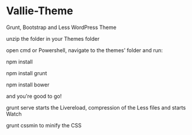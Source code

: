 # Vallie-Theme
Grunt, Bootstrap and Less WordPress Theme

unzip the folder in your Themes folder

open cmd or Powershell, navigate to the themes' folder and run:

npm install

npm install grunt

npm install bower

and you're good to go!

grunt serve starts the Livereload, compression of the Less files and starts Watch

grunt cssmin to minify the CSS
